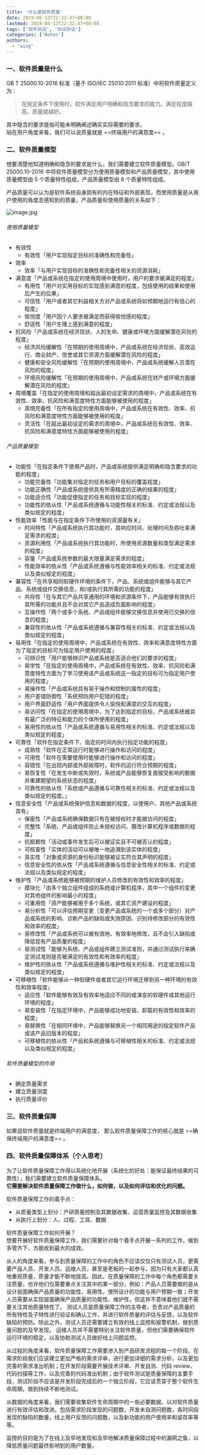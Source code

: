 ```yaml
---
title: '什么是软件质量'
date: 2019-06-12T22:32:47+08:00
lastmod: 2019-06-12T22:32:47+08:00
tags: ['软件测试', '测试杂谈']
categories: ['Notes']
authors:
  - 'wing'
---
```


### 一、软件质量是什么

GB T 25000.10-2016 标准（基于 ISO/IEC 25010:2011 标准）中将软件质量定义为：

> 在规定条件下使用时，软件满足用户明确和隐含要求的能力。满足程度越高，质量就越好。

其中隐含的要求是指可能未明确阐述确实实际需要的要求。<br>
站在用户角度来看，我们可以说质量就是 ==终端用户的满意度== 。

### 二、软件质量模型

想要清楚地知道明确和隐含的要求是什么，我们需要建立软件质量模型。GB/T 25000.10-2016 中将软件质量模型分为使用质量模型和产品质量模型，其中使用质量模型由 5 个质量特性组成，产品质量模型由 8 个质量特性组成。

产品质量可以认为是软件系统自身固有的内在特征和外部表现，而使用质量是从用户使用的角度去感知到的质量，产品质量和使用质量的关系如下：

![image.jpg](http://ww1.sinaimg.cn/large/ed19fa55ly1g6cxq3vkalj20em06bq2z.jpg)

###### 使用质量模型

- 有效性
  - 有效性「用户实现指定目标的准确性和完备性」
- 效率
  - 效率「与用户实现目标的准确性和完备性相关的资源消耗」
- 满意度「产品或系统在指定的使用周境中使用时，用户的要求被满足的程度」
  - 有用性「用户对实用目标的实现感到满意的程度，包括使用的结果和使用后产生的后果」
  - 可信性「用户或者其它利益相关方对产品或系统将如预期地运行有信心的程度」
  - 愉悦度「用户因个人要求被满足而获得愉悦感的程度」
  - 舒适性「用户生理上感到满意的程度」
- 抗风险「产品或系统在经济现状、人的生命、健康或环境方面缓解潜在风险的程度」
  - 经济风险缓解性「在预期的使用周境中，产品或系统在经济现状、高效运行、商业财产、信誉或其它资源方面缓解潜在风险的程度」
  - 健康和安全风险缓解性「在预期的使用周境中，产品或系统缓解人员潜在风险的程度」
  - 环境风险缓解性「在预期的使用周境中，产品或系统在财产或环境方面缓解潜在风险的程度」
- 周境覆盖「在指定的使用周境和超出最初设定需求的周境中，产品或系统在有效性、效率、抗风险和满意度特性方面能够被使用的程度」
  - 周境完备性「在所有指定的使用周境中，产品或系统在有效性、效率、抗风险和满意度特性方面能够被使用的程度」
  - 灵活性「在超出最初设定的需求的周境中，产品或系统在有效性、效率、抗风险和满意度特性方面能够被使用的程度」

###### 产品质量模型

- 功能性「在指定条件下使用产品时，产品或系统提供满足明确和隐含要求的功能的程度」
  - 功能完备性「功能集对指定的任务和用户目标的覆盖程度」
  - 功能正确性「产品或系统提供具有所需精度的正确的结果的程度」
  - 功能适合性「功能促使指定的任务和目标实现的程度」
  - 功能性的依从性「产品或系统遵循与功能性相关的标准、约定或法规以及类似规定的程度」
- 性能效率「性能与在指定条件下所使用的资源量有关」
  - 时间特性「产品或系统执行其功能时，其响应时间、处理时间及吞吐率满足需求的程度」
  - 资源利用性「产品或系统执行其功能时，所使用资源数量和类型满足需求的程度」
  - 容量「产品或系统参数的最大限量满足需求的程度」
  - 性能效率的依从性「产品或系统遵循与性能效率相关的标准、约定或法规以及类似规定的程度」
- 兼容性「在共享相同软硬件环境的条件下，产品、系统或组件能够与其它产品、系统或组件交换信息，和/或执行其所需的功能的程度」
  - 共存性「在与其它产品共享通用的环境和资源条件下，产品能够有效执行其所需的功能并且不会对其它产品造成负面影响的程度」
  - 互操作性「两个或多个系统、产品或组件能够交换信息并使用已交换的信息的程度」
  - 兼容性的依从性「产品或系统遵循与兼容性相关的标准、约定或法规以及类似规定的程度」
- 易用性「在指定的使用周境中，产品或系统在有效性、效率和满意度特性方面为了指定的目标可为指定用户使用的程度」
  - 可辨识性「用户能够辨识产品或系统是否适合他们的要求的程度」
  - 易学性「在指定的使用周境中，产品或系统在有效性、效率、抗风险和满意度特性方面为了学习使用该产品或系统这一指定的目标可为指定用户使用的程度」
  - 易操作性「产品或系统具有易于操作和控制的属性的程度」
  - 用户差错防御性「系统预防用户犯错的程度」
  - 用户界面舒适性「用户界面提供令人愉悦和满意的交互的程度」
  - 易访问性「在指定的使用周境中，为了达到指定的目标，产品或系统被具有最广泛的特征和能力的个体所使用的程度」
  - 易用性的依从性「产品或系统遵循与易用性相关的标准、约定或法规以及类似规定的程度」
- 可靠性「软件在指定条件下、指定的时间内执行指定功能的程度」
  - 成熟性「软件在正常运行时能够进行操作和访问的程度」
  - 可用性「软件在需要使用时能够进行操作和访问的程度」
  - 容错性「在出现内部或外部故障时，软件的运行符合预期的程度」
  - 易恢复性「在发生中断或失效时，系统或产品能够恢复直接受影响的数据并重建期望的系统状态的程度」
  - 可靠性的依从性「系统或产品遵循与可靠性相关的标准、约定或法规以及类似规定的程度。」
- 信息安全性「产品或系统保护信息和数据的程度，以使用户、其他产品或系统具有」
  - 保密性「产品或系统确保数据只有在被授权时才能被访问的程度」
  - 完整性「系统、产品或组件防止未授权访问、篡改计算机程序或数据的程度」
  - 抗抵赖性「活动或事件发生后可以被证实且不可被否认的程度」
  - 可核查性「实体的活动可以被唯一地追溯到该实体的程度」
  - 真实性「对象或资源的身份标识能够被证实符合其声明的程度」
  - 信息安全性的依从性「产品或系统遵循与信息安全性相关的标准、约定或法规以及类似规定的程度」
- 维护性「产品或系统能够被预期的维护人员修改的有效性和效率的程度」
  - 模块化「由多个独立组件组成的系统或计算机程序，其中一个组件的变更对其他组件的影响最小的程度」
  - 可重用性「资产能够被用于多个系统，或其它资产建设的程度」
  - 易分析性「可以评估预期变更（变更产品或系统的一个或多个部分）对产品或系统的影响、诊断产品的缺陷或失效原因、识别待修改部分的有效性和效率的程度」
  - 易修改性「产品或系统可以被有效地、有效率地修改，且不会引入缺陷或降低现有产品质量的程度」
  - 易测试性「能够为系统、产品或组件建立测试准则，并通过测试执行来确定测试准则是否被满足的有效性和有效率的程度」
  - 维护性的依从性「产品或系统遵循与维护性相关的标准、约定或法规以及类似规定的程度」
- 可移植性「软件能够从一种软硬件或者其它运行环境迁移到另一种环境的有效性和效率程度」
  - 适应性「软件能够有效及有效率地适应不同的或演变的软硬件或其他运行环境的程度」
  - 易安装性「在指定环境中，产品能够成功地安装、卸载的有效性和效率的程度」
  - 易替换性「在相同环境中，产品能够替换另一个相同用途的指定软件产品或该产品旧版本的程度」
  - 可移植性的依从性「产品和系统遵循与可移植性相关的标准、约定或法规以及类似规定的程度」

###### 软件质量模型的作用

- 确定质量需求
- 建立质量测度
- 执行质量评价

### 三、软件质量保障

如果说软件质量就是终端用户的满意度，
那么软件质量保障工作的核心就是 ==确保终端用户的满意度== 。

### 四、软件质量保障体系（个人思考）

为了让软件质量保障工作得以系统化地开展（系统化的好处：能保证最终结果的可靠性），我们需要建立软件质量保障体系。  
**它需要解决软件质量保障工作做什么，如何做，以及如何评估和优化的问题。**

软件质量保障工作的着手点：

- 从质量类型上划分：产研质量控制及其数据收集、运营质量监控及其数据收集
- 从执行上划分：人、过程、工具、数据

软件质量保障工作如何开展？  
想要开展好软件质量保障工作，我们需要针对每个着手点开展一系列的工作，做到多管齐下，方能收到最大的成效。

从人的角度来看，参与到质量保障的工作中的角色不应该仅仅只有测试人员，更需要产品人员、开发人员、运维人员，甚至是老板的一起参与，因为只有大家都认真地重视质量，质量才能不断地提高。因此，在质量保障的工作中每个角色都需要关注质量，也许他们仅需要重点关注其中的某一部分，例如：产品人员需要做的是从设计层面确保产品质量的功能性、易用性，使所设计的功能与用户预期一致；开发人员需要从实现层面确保产品质量的功能性、维护性，但这并不意味着他们就不需要关注其他质量特性了。
测试人员是质量保障工作的主导者，负责对产品质量的所有特性及子特性进行验证和确认工作，并进行软件质量的评估与反馈，以及软件缺陷的预防。除此之外，测试人员还需要建立有效的线上监控和报警机制，做到质量问题的及早发现。
运维人员并不需要特别关注软件质量，但他们需要确保软件运行环境的稳定，以及协助测试人员做好线上问题监控。

从过程的角度来看，软件质量保障工作需要渗入到产品研发流程的每一个阶段。在需求阶段我们应该建立更加严格的需求评审，进行更加详细的需求分析，以及更加完善的需求准出机制；在开发阶段需要开展技术评审、开发自测、代码 review、代码扫描等工作，以及完善的代码准出机制；由于软件测试是质量保障的主要手段，测试阶段不应该是开发阶段完成后的一个独立阶段，它应该贯穿于整个软件生命周期，做到持续不断地测试。

从数据的角度来看，我们需要收集软件生命周期中的一些必要数据，以对软件质量进行有效评估和改进。包括需求阶段发现的问题数，开发未自测问题数，各时间段发现的缺陷的数量，线上用户反馈的问题数，以及新功能的用户使用率和留存率等等。

监控的目的是为了在线上及早地发现和及早地解决质量保障过程中的漏网之鱼，以降低质量问题最终影响到的用户数量。
